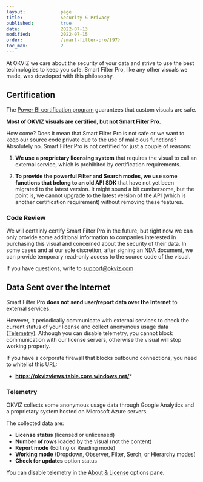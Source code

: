 ```yaml
---
layout:             page
title:              Security & Privacy
published:          true
date:               2022-07-13
modified:           2022-07-15
order:              /smart-filter-pro/{97}
toc_max:            2
---
```


At OKVIZ we care about the security of your data and strive to use the best technologies to keep you safe. Smart Filter Pro, like any other visuals we made, was developed with this philosophy.

## Certification
The [Power BI certification program](../get-started/certification.md) guarantees that custom visuals are safe.

**Most of OKVIZ visuals are certified, but not Smart Filter Pro.**

How come? Does it mean that Smart Filter Pro is not safe or we want to keep our source code private due to the use of malicious functions? Absolutely no. Smart Filter Pro is not certified for just a couple of reasons:

1. **We use a proprietary licensing system** that requires the visual to call an external service, which is prohibited by certification requirements.

2. **To provide the powerful Filter and Search modes, we use some functions that belong to an old API SDK** that have not yet been migrated to the latest version. It might sound a bit cumbersome, but the point is, we cannot upgrade to the latest version of the API (which is another certification requirement) without removing these features.


### Code Review

We will certainly certify Smart Filter Pro in the future, but right now we can only provide some additional information to companies interested in purchasing this visual and concerned about the security of their data. In some cases and at our sole discretion, after signing an NDA document, we can provide temporary read-only access to the source code of the visual.

If you have questions, write to [support@okviz.com](mailto:support@okviz.com)

## Data Sent over the Internet

Smart Filter Pro **does not send user/report data over the Internet** to external services.

However, it periodically communicate with external services to check the current status of your license and collect anonymous usage data ([Telemetry](#telemetry)). Although you can disable telemetry, you cannot block communication with our license servers, otherwise the visual will stop working properly.

If you have a corporate firewall that blocks outbound connections, you need to whitelist this URL:

- **https://okvizviews.table.core.windows.net/***

### Telemetry

OKVIZ collects some anonymous usage data through Google Analytics and a proprietary system hosted on Microsoft Azure servers.

The collected data are:

- **License status** (licensed or unlicensed)
- **Number of rows** loaded by the visual (not the content)
- **Report mode** (Editing or Reading mode)
- **Working mode** (Dropdown, Observer, Filter, Serch, or Hierarchy modes)
- **Check for updates** option status

You can disable telemetry in the [About & License](options/about/send-telemetry.md) options pane.